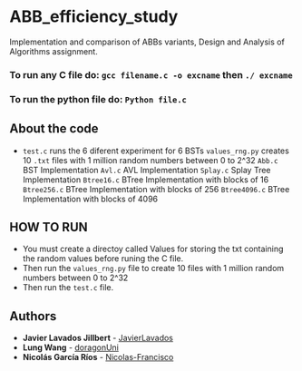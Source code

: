 # ABB_efficiency_study
Implementation and comparison of ABBs variants, Design and Analysis of Algorithms assignment.



### To run any C file do: `gcc filename.c -o excname` then `./ excname`

### To run the python file do: `Python file.c`


## About the code
- `test.c` runs the 6 diferent experiment for 6 BSTs 
`values_rng.py` creates 10 `.txt` files with 1 million random numbers between 0 to 2^32
`Abb.c` BST Implementation
`Avl.c` AVL  Implementation
`Splay.c` Splay Tree Implementation
`Btree16.c` BTree Implementation with blocks of 16
`Btree256.c`  BTree Implementation with blocks of 256
`Btree4096.c`  BTree Implementation with blocks of 4096

## HOW TO RUN

- You must create a directoy called Values for storing the txt containing the random values before runing the C file.
- Then run the `values_rng.py` file to create 10 files with 1 million random numbers between 0 to 2^32
- Then run the `test.c` file.

## Authors
- **Javier Lavados Jillbert** - [JavierLavados](https://github.com/JavierLavados)
- **Lung Wang** - [doragonUni](https://github.com/doragonUni)
- **Nicolás García Ríos** - [Nicolas-Francisco](https://github.com/Nicolas-Francisco)

